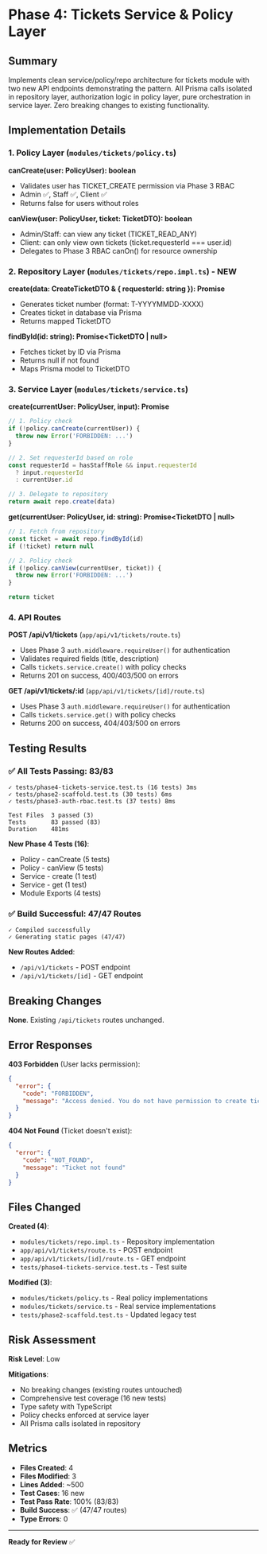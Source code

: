 # Phase 4: Tickets Service & Policy Layer

## Summary

Implements clean service/policy/repo architecture for tickets module with two new API endpoints demonstrating the pattern. All Prisma calls isolated in repository layer, authorization logic in policy layer, pure orchestration in service layer. Zero breaking changes to existing functionality.

## Implementation Details

### 1. Policy Layer (`modules/tickets/policy.ts`)

**canCreate(user: PolicyUser): boolean**
- Validates user has TICKET_CREATE permission via Phase 3 RBAC
- Admin ✅, Staff ✅, Client ✅
- Returns false for users without roles

**canView(user: PolicyUser, ticket: TicketDTO): boolean**
- Admin/Staff: can view any ticket (TICKET_READ_ANY)
- Client: can only view own tickets (ticket.requesterId === user.id)
- Delegates to Phase 3 RBAC canOn() for resource ownership

### 2. Repository Layer (`modules/tickets/repo.impl.ts`) - NEW

**create(data: CreateTicketDTO & { requesterId: string }): Promise<TicketDTO>**
- Generates ticket number (format: T-YYYYMMDD-XXXX)
- Creates ticket in database via Prisma
- Returns mapped TicketDTO

**findById(id: string): Promise<TicketDTO | null>**
- Fetches ticket by ID via Prisma
- Returns null if not found
- Maps Prisma model to TicketDTO

### 3. Service Layer (`modules/tickets/service.ts`)

**create(currentUser: PolicyUser, input): Promise<TicketDTO>**
```typescript
// 1. Policy check
if (!policy.canCreate(currentUser)) {
  throw new Error('FORBIDDEN: ...')
}

// 2. Set requesterId based on role
const requesterId = hasStaffRole && input.requesterId
  ? input.requesterId
  : currentUser.id

// 3. Delegate to repository
return await repo.create(data)
```

**get(currentUser: PolicyUser, id: string): Promise<TicketDTO | null>**
```typescript
// 1. Fetch from repository
const ticket = await repo.findById(id)
if (!ticket) return null

// 2. Policy check
if (!policy.canView(currentUser, ticket)) {
  throw new Error('FORBIDDEN: ...')
}

return ticket
```

### 4. API Routes

**POST /api/v1/tickets** (`app/api/v1/tickets/route.ts`)
- Uses Phase 3 `auth.middleware.requireUser()` for authentication
- Validates required fields (title, description)
- Calls `tickets.service.create()` with policy checks
- Returns 201 on success, 400/403/500 on errors

**GET /api/v1/tickets/:id** (`app/api/v1/tickets/[id]/route.ts`)
- Uses Phase 3 `auth.middleware.requireUser()` for authentication
- Calls `tickets.service.get()` with policy checks
- Returns 200 on success, 404/403/500 on errors

## Testing Results

### ✅ All Tests Passing: 83/83

```
✓ tests/phase4-tickets-service.test.ts (16 tests) 3ms
✓ tests/phase2-scaffold.test.ts (30 tests) 6ms
✓ tests/phase3-auth-rbac.test.ts (37 tests) 8ms

Test Files  3 passed (3)
Tests       83 passed (83)
Duration    481ms
```

**New Phase 4 Tests (16)**:
- Policy - canCreate (5 tests)
- Policy - canView (5 tests)
- Service - create (1 test)
- Service - get (1 test)
- Module Exports (4 tests)

### ✅ Build Successful: 47/47 Routes

```
✓ Compiled successfully
✓ Generating static pages (47/47)
```

**New Routes Added**:
- `/api/v1/tickets` - POST endpoint
- `/api/v1/tickets/[id]` - GET endpoint

## Breaking Changes

**None**. Existing `/api/tickets` routes unchanged.

## Error Responses

**403 Forbidden** (User lacks permission):
```json
{
  "error": {
    "code": "FORBIDDEN",
    "message": "Access denied. You do not have permission to create tickets."
  }
}
```

**404 Not Found** (Ticket doesn't exist):
```json
{
  "error": {
    "code": "NOT_FOUND",
    "message": "Ticket not found"
  }
}
```

## Files Changed

**Created (4)**:
- `modules/tickets/repo.impl.ts` - Repository implementation
- `app/api/v1/tickets/route.ts` - POST endpoint
- `app/api/v1/tickets/[id]/route.ts` - GET endpoint
- `tests/phase4-tickets-service.test.ts` - Test suite

**Modified (3)**:
- `modules/tickets/policy.ts` - Real policy implementations
- `modules/tickets/service.ts` - Real service implementations
- `tests/phase2-scaffold.test.ts` - Updated legacy test

## Risk Assessment

**Risk Level**: Low

**Mitigations**:
- No breaking changes (existing routes untouched)
- Comprehensive test coverage (16 new tests)
- Type safety with TypeScript
- Policy checks enforced at service layer
- All Prisma calls isolated in repository

## Metrics

- **Files Created**: 4
- **Files Modified**: 3
- **Lines Added**: ~500
- **Test Cases**: 16 new
- **Test Pass Rate**: 100% (83/83)
- **Build Success**: ✅ (47/47 routes)
- **Type Errors**: 0

---

**Ready for Review** ✅
